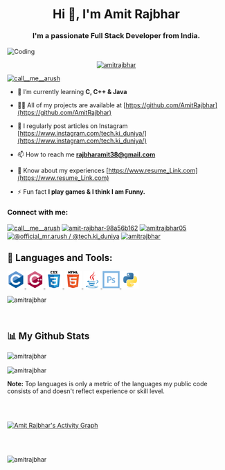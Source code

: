 
<h1 align="center">Hi 👋, I'm Amit Rajbhar</h1>
<h3 align="center">I'm a passionate Full Stack Developer from India.</h3>
<p>
  
</p>
<img align="center" alt="Coding" width="400" src="https://cdn.dribbble.com/users/1162077/screenshots/3848914/programmer.gif">
<p align="center"> <a href="https://github.com/ryo-ma/github-profile-trophy"><img src="https://github-profile-trophy.vercel.app/?username=amitrajbhar" alt="amitrajbhar" /></a> </p>

<p align="left"> <a href="https://twitter.com/call__me__arush" target="blank"><img src="https://img.shields.io/twitter/follow/call__me__arush?logo=twitter&style=for-the-badge" alt="call__me__arush" /></a> </p>

- 🌱 I’m currently learning **C, C++ & Java**

- 👨‍💻 All of my projects are available at [https://github.com/AmitRajbhar](https://github.com/AmitRajbhar)

- 📝 I regularly post articles on Instagram [https://www.instagram.com/tech.ki_duniya/](https://www.instagram.com/tech.ki_duniya/)

- 📫 How to reach me **rajbharamit38@gmail.com**

- 📄 Know about my experiences [https://www.resume_Link.com](https://www.resume_Link.com)

- ⚡ Fun fact **I play games & I think I am Funny.**

<h3 align="left">Connect with me:</h3>
<p align="left">
<a href="https://twitter.com/call__me__arush" target="blank"><img align="center" src="https://raw.githubusercontent.com/rahuldkjain/github-profile-readme-generator/master/src/images/icons/Social/twitter.svg" alt="call__me__arush" height="30" width="40" /></a>
<a href="https://linkedin.com/in/amit-rajbhar-98a56b162" target="blank"><img align="center" src="https://raw.githubusercontent.com/rahuldkjain/github-profile-readme-generator/master/src/images/icons/Social/linked-in-alt.svg" alt="amit-rajbhar-98a56b162" height="30" width="40" /></a>
<a href="https://fb.com/amitrajbhar05" target="blank"><img align="center" src="https://raw.githubusercontent.com/rahuldkjain/github-profile-readme-generator/master/src/images/icons/Social/facebook.svg" alt="amitrajbhar05" height="30" width="40" /></a>
<a href="https://instagram.com/@official_mr.arush / @tech.ki_duniya" target="blank"><img align="center" src="https://raw.githubusercontent.com/rahuldkjain/github-profile-readme-generator/master/src/images/icons/Social/instagram.svg" alt="@official_mr.arush / @tech.ki_duniya" height="30" width="40" /></a>
<a href="https://www.leetcode.com/amitrajbhar" target="blank"><img align="center" src="https://raw.githubusercontent.com/rahuldkjain/github-profile-readme-generator/master/src/images/icons/Social/leet-code.svg" alt="amitrajbhar" height="30" width="40" /></a>
</p>

## 🚀 Languages and Tools:
<p align="left"> <a href="https://www.cprogramming.com/" target="_blank" rel="noreferrer"> <img src="https://raw.githubusercontent.com/devicons/devicon/master/icons/c/c-original.svg" alt="c" width="40" height="40"/> </a> <a href="https://www.w3schools.com/cpp/" target="_blank" rel="noreferrer"> <img src="https://raw.githubusercontent.com/devicons/devicon/master/icons/cplusplus/cplusplus-original.svg" alt="cplusplus" width="40" height="40"/> </a> <a href="https://www.w3schools.com/css/" target="_blank" rel="noreferrer"> <img src="https://raw.githubusercontent.com/devicons/devicon/master/icons/css3/css3-original-wordmark.svg" alt="css3" width="40" height="40"/> </a> <a href="https://www.w3.org/html/" target="_blank" rel="noreferrer"> <img src="https://raw.githubusercontent.com/devicons/devicon/master/icons/html5/html5-original-wordmark.svg" alt="html5" width="40" height="40"/> </a> <a href="https://www.java.com" target="_blank" rel="noreferrer"> <img src="https://raw.githubusercontent.com/devicons/devicon/master/icons/java/java-original.svg" alt="java" width="40" height="40"/> </a> <a href="https://www.photoshop.com/en" target="_blank" rel="noreferrer"> <img src="https://raw.githubusercontent.com/devicons/devicon/master/icons/photoshop/photoshop-line.svg" alt="photoshop" width="40" height="40"/> </a> <a href="https://www.python.org" target="_blank" rel="noreferrer"> <img src="https://raw.githubusercontent.com/devicons/devicon/master/icons/python/python-original.svg" alt="python" width="40" height="40"/> </a> </p>




<p><img align="center" src="https://github-readme-streak-stats.herokuapp.com/?user=amitrajbhar&show_icons=true&count_private=true&theme=react&hide_border=true&bg_color=0D1117" /" alt="amitrajbhar" /></p>



<!-- [![React Badge](https://img.shields.io/badge/-React-61DBFB?style=for-the-badge&labelColor=black&logo=react&logoColor=61DBFB)](#)  [![Javascript Badge](https://img.shields.io/badge/-Javascript-F0DB4F?style=for-the-badge&labelColor=black&logo=javascript&logoColor=F0DB4F)](#) [![Typescript Badge](https://img.shields.io/badge/-Typescript-007acc?style=for-the-badge&labelColor=black&logo=typescript&logoColor=007acc)](#) [![Nodejs Badge](https://img.shields.io/badge/-Nodejs-3C873A?style=for-the-badge&labelColor=black&logo=node.js&logoColor=3C873A)](#) [![GraphQL Badge](https://img.shields.io/badge/-GraphQl-e535ab?style=for-the-badge&labelColor=black&logo=node.js&logoColor=e535ab)](#) -->
<br/>


## 📊 My Github Stats

<p>&nbsp;<img align="left" src="https://github-readme-stats.vercel.app/api?username=amitrajbhar&show_icons=true&count_private=true&theme=react&hide_border=true&bg_color=0D1117" / alt="amitrajbhar" /></p>

<p><img align="center" src="https://github-readme-stats.vercel.app/api/top-langs?username=amitrajbhar&show_icons=true&count_private=true&theme=react&hide_border=true&bg_color=0D1117" / alt="amitrajbhar" /></p></b></a>
 
  
  
  <b>Note:</b> Top languages is only a metric of the languages my public code consists of and doesn't reflect experience or skill level.


<br/>
<br/>

<a href="https://github.com/amitrajbhar/github-readme-activity-graph"><img alt="Amit Rajbhar's Activity Graph" src="https://activity-graph.herokuapp.com/graph?username=amitrajbhar&bg_color=0D1117&color=5BCDEC&line=5BCDEC&point=FFFFFF&hide_border=true" /></a>

<br/>
<br/>  
  
  
  <p align="left"> <img src="https://komarev.com/ghpvc/?username=amitrajbhar&label=Profile%20views&color=0e75b6&style=flat" alt="amitrajbhar" /> </p>
  
  
  
  

